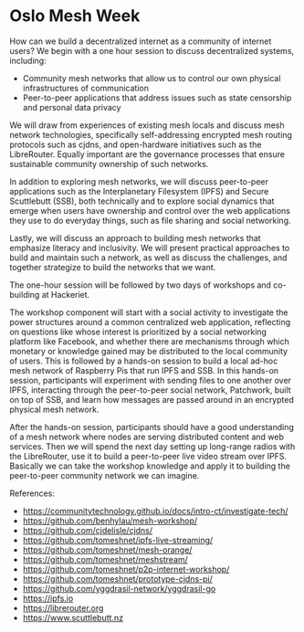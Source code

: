# Oslo Mesh Week

How can we build a decentralized internet as a community of internet users? We begin with a one hour session to discuss decentralized systems, including:

* Community mesh networks that allow us to control our own physical infrastructures of communication
* Peer-to-peer applications that address issues such as state censorship and personal data privacy

We will draw from experiences of existing mesh locals and discuss mesh network technologies, specifically self-addressing encrypted mesh routing protocols such as cjdns, and open-hardware initiatives such as the LibreRouter. Equally important are the governance processes that ensure sustainable community ownership of such networks.

In addition to exploring mesh networks, we will discuss peer-to-peer applications such as the Interplanetary Filesystem (IPFS) and Secure Scuttlebutt (SSB), both technically and to explore social dynamics that emerge when users have ownership and control over the web applications they use to do everyday things, such as file sharing and social networking. 

Lastly, we will discuss an approach to building mesh networks that emphasize literacy and inclusivity. We will present practical approaches to build and maintain such a network, as well as discuss the challenges, and together strategize to build the networks that we want.

The one-hour session will be followed by two days of workshops and co-building at Hackeriet.

The workshop component will start with a social activity to investigate the power structures around a common centralized web application, reflecting on questions like whose interest is prioritized by a social networking platform like Facebook, and whether there are mechanisms through which monetary or knowledge gained may be distributed to the local community of users. This is followed by a hands-on session to build a local ad-hoc mesh network of Raspberry Pis that run IPFS and SSB. In this hands-on session, participants will experiment with sending files to one another over IPFS, interacting through the peer-to-peer social network, Patchwork, built on top of SSB, and learn how messages are passed around in an encrypted physical mesh network.

After the hands-on session, participants should have a good understanding of a mesh network where nodes are serving distributed content and web services. Then we will spend the next day setting up long-range radios with the LibreRouter, use it to build a peer-to-peer live video stream over IPFS. Basically we can take the workshop knowledge and apply it to building the peer-to-peer community network we can imagine.

References:

* https://communitytechnology.github.io/docs/intro-ct/investigate-tech/
* https://github.com/benhylau/mesh-workshop/
* https://github.com/cjdelisle/cjdns/
* https://github.com/tomeshnet/ipfs-live-streaming/
* https://github.com/tomeshnet/mesh-orange/
* https://github.com/tomeshnet/meshstream/
* https://github.com/tomeshnet/p2p-internet-workshop/
* https://github.com/tomeshnet/prototype-cjdns-pi/
* https://github.com/yggdrasil-network/yggdrasil-go
* https://ipfs.io
* https://librerouter.org
* https://www.scuttlebutt.nz
